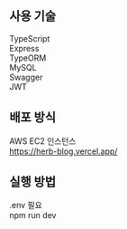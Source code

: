 ## 사용 기술 ##
TypeScript  
Express  
TypeORM  
MySQL  
Swagger  
JWT 

## 배포 방식 ##
AWS EC2 인스턴스  
https://herb-blog.vercel.app/

## 실행 방법 ##
.env 필요  
npm run dev

